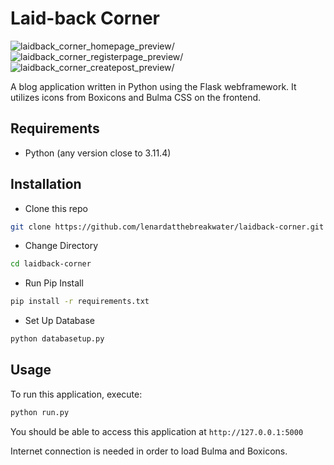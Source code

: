 # Laid-back Corner

![laidback_corner_homepage_preview](https://github.com/lenardatthebreakwater/laidback-corner/assets/142602437/d94398b8-8753-434a-a768-525372d7aea6)/
![laidback_corner_registerpage_preview](https://github.com/lenardatthebreakwater/laidback-corner/assets/142602437/30bd9237-5296-4164-89b2-ce956ac1fef1)/
![laidback_corner_createpost_preview](https://github.com/lenardatthebreakwater/laidback-corner/assets/142602437/d280df7a-1296-4164-94a8-c5ff3373bd1a)/

A blog application written in Python using the Flask webframework. It utilizes icons from Boxicons and Bulma CSS on the frontend.

## Requirements
* Python (any version close to 3.11.4)

## Installation

* Clone this repo 

```bash
git clone https://github.com/lenardatthebreakwater/laidback-corner.git
```

* Change Directory

```bash
cd laidback-corner
```

* Run Pip Install

```bash
pip install -r requirements.txt
```

* Set Up Database

```bash
python databasetup.py
```

## Usage

To run this application, execute:

```bash
python run.py
```

You should be able to access this application at `http://127.0.0.1:5000`

Internet connection is needed in order to load Bulma and Boxicons.
